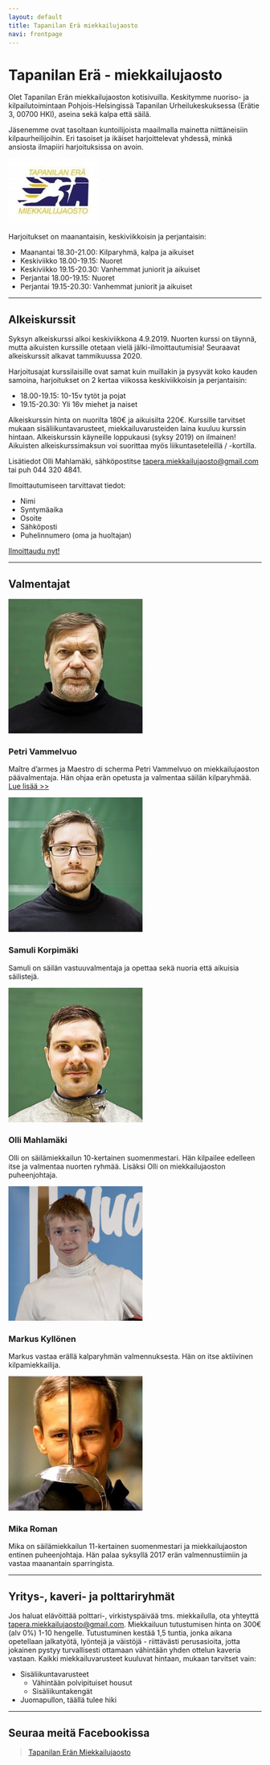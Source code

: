 ```yaml
---
layout: default
title: Tapanilan Erä miekkailujaosto
navi: frontpage
---
```


# Tapanilan Erä - miekkailujaosto

Olet Tapanilan Erän miekkailujaoston kotisivuilla. Keskitymme nuoriso- ja kilpailutoimintaan Pohjois-Helsingissä Tapanilan Urheilukeskuksessa (Erätie 3, 00700 HKI), aseina sekä kalpa että säilä.

Jäsenemme ovat tasoltaan kuntoilijoista maailmalla mainetta niittäneisiin kilpaurheilijoihin. Eri tasoiset ja ikäiset harjoittelevat yhdessä, minkä ansiosta ilmapiiri harjoituksissa on avoin.

<img id="logo" src="img/logo_era.jpg">

Harjoitukset on maanantaisin, keskiviikkoisin ja perjantaisin:
* Maanantai 18.30-21.00: Kilparyhmä, kalpa ja aikuiset
* Keskiviikko 18.00-19.15: Nuoret
* Keskiviikko 19.15-20.30: Vanhemmat juniorit ja aikuiset
* Perjantai 18.00-19.15: Nuoret
* Perjantai 19.15-20.30: Vanhemmat juniorit ja aikuiset

<hr>

## Alkeiskurssit

Syksyn alkeiskurssi alkoi keskiviikkona 4.9.2019. Nuorten kurssi on täynnä, mutta aikuisten kurssille otetaan vielä jälki-ilmoittautumisia! Seuraavat alkeiskurssit alkavat tammikuussa 2020.

Harjoitusajat kurssilaisille ovat samat kuin muillakin ja pysyvät koko kauden samoina, harjoitukset on 2 kertaa viikossa keskiviikkoisin ja perjantaisin: 

* 18.00-19.15: 10-15v tytöt ja pojat
* 19.15-20.30: Yli 16v miehet ja naiset

Alkeiskurssin hinta on nuorilta 180€ ja aikuisilta 220€. Kurssille tarvitset mukaan sisäliikuntavarusteet, miekkailuvarusteiden laina kuuluu kurssin hintaan. Alkeiskurssin käyneille loppukausi (syksy 2019) on ilmainen! Aikuisten alkeiskurssimaksun voi suorittaa myös liikuntaseteleillä / -kortilla.

Lisätiedot Olli Mahlamäki, sähköpostitse [tapera.miekkailujaosto@gmail.com](mailto:tapera.miekkailujaosto@gmail.com) tai puh 044 320 4841.

Ilmoittautumiseen tarvittavat tiedot:

* Nimi
* Syntymäaika
* Osoite
* Sähköposti
* Puhelinnumero (oma ja huoltajan)

<a href="https://forms.gle/Vjse4wbJqwm714Q99" class="register-button" role="button">Ilmoittaudu nyt!</a>

<hr>

## Valmentajat

<div class="coach">
    <img src="img/petri.jpg">
    <h3>Petri Vammelvuo</h3>

Maître d’armes ja Maestro di scherma Petri Vammelvuo on miekkailujaoston päävalmentaja. Hän ohjaa erän opetusta ja valmentaa säilän kilparyhmää.
<a href="petri/">Lue lisää >></a>
</div>

<div class="coach">
    <img src="img/samuli.jpg">
    <h3>Samuli Korpimäki</h3>

Samuli on säilän vastuuvalmentaja ja opettaa sekä nuoria että aikuisia säilistejä.

</div>

<div class="coach">
    <img src="img/olli.jpg">
    <h3>Olli Mahlamäki</h3>

Olli on säilämiekkailun 10-kertainen suomenmestari. Hän kilpailee edelleen itse ja valmentaa nuorten ryhmää. Lisäksi Olli on miekkailujaoston puheenjohtaja.

</div>


<div class="coach">
    <img src="img/markus.jpg">
    <h3>Markus Kyllönen</h3>

Markus vastaa erällä kalparyhmän valmennuksesta. Hän on itse aktiivinen kilpamiekkailija.
</div>

<div class="coach">
    <img src="img/mika.jpg">
    <h3>Mika Roman</h3>

Mika on säilämiekkailun 11-kertainen suomenmestari ja miekkailujaoston entinen puheenjohtaja. Hän palaa syksyllä 2017 erän valmennustiimiin ja vastaa maanantain sparringista.
</div>
<hr>

## Yritys-, kaveri- ja polttariryhmät

Jos haluat elävöittää polttari-, virkistyspäivää tms. miekkailulla, ota yhteyttä [tapera.miekkailujaosto@gmail.com](mailto:tapera.miekkailujaosto@gmail.com). Miekkailuun tutustumisen hinta on 300€ (alv 0%) 1-10 hengelle. Tutustuminen kestää 1,5 tuntia, jonka aikana opetellaan jalkatyötä, lyöntejä ja väistöjä - riittävästi perusasioita, jotta jokainen pystyy turvallisesti ottamaan vähintään yhden ottelun kaveria vastaan. Kaikki miekkailuvarusteet kuuluvat hintaan, mukaan tarvitset vain:

- Sisäliikuntavarusteet
    + Vähintään polvipituiset housut
    + Sisäliikuntakengät
- Juomapullon, täällä tulee hiki

<hr>

## Seuraa meitä Facebookissa

<div id="fb-root"></div>
<script>(function(d, s, id) {
  var js, fjs = d.getElementsByTagName(s)[0];
  if (d.getElementById(id)) return;
  js = d.createElement(s); js.id = id;
  js.src = "//connect.facebook.net/fi_FI/sdk.js#xfbml=1&version=v2.5&appId=1374730552759931";
  fjs.parentNode.insertBefore(js, fjs);
}(document, 'script', 'facebook-jssdk'));</script>

<div class="fb-page" data-href="https://www.facebook.com/eramiekkailu" data-tabs="timeline" data-width="500" data-height="750" data-small-header="false" data-adapt-container-width="true" data-hide-cover="false" data-show-facepile="true"><div class="fb-xfbml-parse-ignore"><blockquote cite="https://www.facebook.com/eramiekkailu"><a href="https://www.facebook.com/eramiekkailu">Tapanilan Erän Miekkailujaosto</a></blockquote></div></div>
